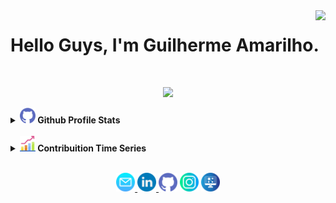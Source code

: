 <img align="right" src="https://visitor-badge.laobi.icu/badge?page_id=guilhermeAmarilho.visitor-badgee&style=flat-square">
  

# Hello Guys, I'm Guilherme Amarilho.

<br>

<!-- Apresentation -->
<p align="center"> 
    <img src = "https://readme-typing-svg.herokuapp.com?&color=000000&background=FFFFFF&center=true&vCenter=true&width=300&height=30&lines=Full-Stack+Developer;%2B+6+years+learning;Aways+learing+new+thinks"> 
</p>

<details>	
    <summary><a href="#"><img src="img/github.png" width="25px" /></a><b> Github Profile Stats</b></summary>
    <img height="180em" src="https://github-readme-stats.vercel.app/api?username=guilhermeamarilho&show_icons=true&count_private=true&theme=react&hide_border=true&bg_color=1F222E&title_color=79ff97&icon_color=79ff97"/>
    <img height="180em" src="https://github-readme-stats.vercel.app/api/top-langs/?username=guilhermeamarilho&langs_count=8&layout=compact&theme=react&hide_border=true&bg_color=1F222E&title_color=79ff97&icon_color=79ff97"/>
</details>

<br>

<details>	
    <summary><a href="#"><img src="img/graphic.png" width="25px"/></a><b> Contribuition Time Series</b></summary>
    <img src="https://activity-graph.herokuapp.com/graph?username=guilhermeamarilho&theme=react&bg_color=060630&hide_border=true" width="100%"/>
</details>

<br>

<!-- ### oiaaa -->

<p  align="center">
	<a href="mailto:guiamarilho1@gmail.com" target="_blank"><img src="img/mail.png"  width="30px">
	</a>
	<a href="https://www.linkedin.com/in/amarilho/" target="_blank"><img src="img/linkedin.png" width="30px">
	</a>
	<a href="https://github.com/guilhermeamarilho" target="_blank"><img src="img/github.png" width="30px"></a>
	<a href="https://www.instagram.com/gui_amarilho/" target="_blank"><img src="img/instagram.png" width="30px"></a>
	<a href="https://guilhermeamarilho.github.io/" target="_blank"><img src="img/site.png" width="30px"></a>
</p>